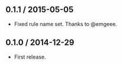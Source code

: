 0.1.1 / 2015-05-05
------------------

- Fixed rule name set. Thanks to @emgeee.


0.1.0 / 2014-12-29
------------------

- First release.

